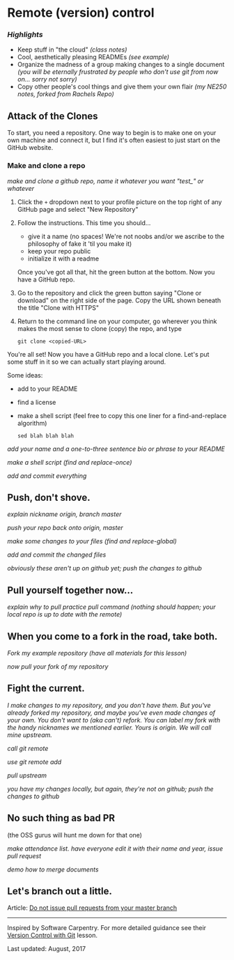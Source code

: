 # Remote (version) control

### *Highlights*

* Keep stuff in "the cloud" _(class notes)_
* Cool, aesthetically pleasing READMEs _(see example)_
* Organize the madness of a group making changes to a single document _(you will be eternally frustrated by people who don't use git from now on... sorry not sorry)_
* Copy other people's cool things and give them your own flair _(my NE250 notes, forked from Rachels Repo)_


## Attack of the Clones

To start, you need a repository. One way to begin is to make one on your own machine and connect it, but I find it's often easiest to just start on the GitHub website.

### Make and clone a repo
_make and clone a github repo, name it whatever you want "test\_<name>" or whatever_

1. Click the `+` dropdown next to your profile picture on the top right of any GitHub page and select "New Repository"
2. Follow the instructions. This time you should...
	* give it a name (no spaces! We're not noobs and/or we ascribe to the philosophy of fake it 'til you make it)
	* keep your repo public
	* initialize it with a readme

	Once you've got all that, hit the green button at the bottom. Now you have a GitHub repo.
3. Go to the repository and click the green button saying "Clone or download" on the right side of the page. Copy the URL shown beneath the title "Clone with HTTPS"
4. Return to the command line on your computer, go wherever you think makes the most sense to clone (copy) the repo, and type

	```
	git clone <copied-URL>
	```

You're all set! Now you have a GitHub repo and a local clone. Let's put some stuff in it so we can actually start playing around. 

Some ideas:

* add to your README
* find a license
* make a shell script
	(feel free to copy this one liner for a find-and-replace algorithm)
	
	```
	sed blah blah blah
	```
_add your name and a one-to-three sentence bio or phrase to your README_

_make a shell script (find and replace-once)_

_add and commit everything_

## Push, don't shove.

_explain nickname origin, branch master_

_push your repo back onto origin, master_ 

_make some changes to your files (find and replace-global)_

_add and commit the changed files_

_obviously these aren't up on github yet; push the changes to github_


## Pull yourself together now...

_explain why to pull_
_practice pull command (nothing should happen; your local repo is up to date with the remote)_

## When you come to a fork in the road, take both.

_Fork my example repository (have all materials for this lesson)_

_now pull your fork of my repository_


## Fight the current.

_I make changes to my repository, and you don't have them. But you've already forked my repository, and maybe you've even made changes of your own. You don't want to (aka can't) refork. You can label my fork with the handy nicknames we mentioned earlier. Yours is origin. We will call mine upstream._

_call git remote_

_use git remote add_

_pull upstream_

_you have my changes locally, but again, they're not on github; push the changes to github_


## No such thing as bad PR
(the OSS gurus will hunt me down for that one)

_make attendance list. have everyone edit it with their name and year, issue pull request_

_demo how to merge documents_

## Let's branch out a little.

Article: [Do not issue pull requests from your master branch](http://blog.jasonmeridth.com/posts/do-not-issue-pull-requests-from-your-master-branch/)

---
Inspired by Software Carpentry. For more detailed guidance see their [Version Control with Git](https://swcarpentry.github.io/git-novice/) lesson.

Last updated: August, 2017